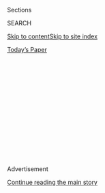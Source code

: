<div id="app">

<div>

<div>

<div>

<div class="NYTAppHideMasthead css-1q2w90k e1suatyy0">

<div class="section css-ui9rw0 e1suatyy2">

<div class="css-eph4ug er09x8g0">

<div class="css-6n7j50">

</div>

<span class="css-1dv1kvn">Sections</span>

<div class="css-10488qs">

<span class="css-1dv1kvn">SEARCH</span>

</div>

[Skip to content](#site-content)[Skip to site
index](#site-index)

</div>

<div class="css-10698na e1huz5gh0">

</div>

</div>

<div id="masthead-bar-one" class="section hasLinks css-15hmgas e1csuq9d3">

<div class="css-uqyvli e1csuq9d0">

</div>

<div class="css-1uqjmks e1csuq9d1">

</div>

<div class="css-9e9ivx">

[](https://myaccount.nytimes.com/auth/login?response_type=cookie&client_id=vi)

</div>

<div class="css-1bvtpon e1csuq9d2">

[Today’s
Paper](https://www.nytimes.com/section/todayspaper)

</div>

</div>

</div>

</div>

<div data-aria-hidden="false">

<div id="site-content" data-role="main">

<div>

<div class="css-1aor85t" style="opacity:0.000000001;z-index:-1;visibility:hidden">

<div class="css-1hqnpie">

<div class="css-epjblv">

<span class="css-17xtcya">[Opinion](/section/opinion)</span><span class="css-x15j1o">|</span><span class="css-fwqvlz">‘If
I Hadn’t Been Transferred, I Would Have
Died’</span>

</div>

<div class="css-k008qs">

<div class="css-1iwv8en">

<span class="css-18z7m18"></span>

<div>

</div>

</div>

<span class="css-1n6z4y">https://nyti.ms/2DaW25s</span>

<div class="css-1705lsu">

<div class="css-4xjgmj">

<div class="css-4skfbu" data-role="toolbar" data-aria-label="Social Media Share buttons, Save button, and Comments Panel with current comment count" data-testid="share-tools">

  - 
  - 
  - 
  - 
    
    <div class="css-6n7j50">
    
    </div>

  - 
  - 

</div>

</div>

</div>

</div>

</div>

</div>

<div id="NYT_TOP_BANNER_REGION" class="css-13pd83m">

</div>

<div id="top-wrapper" class="css-1sy8kpn">

<div id="top-slug" class="css-l9onyx">

Advertisement

</div>

[Continue reading the main
story](#after-top)

<div class="ad top-wrapper" style="text-align:center;height:100%;display:block;min-height:250px">

<div id="top" class="place-ad" data-position="top" data-size-key="top">

</div>

</div>

<div id="after-top">

</div>

</div>

<div>

<div class="css-v5btjw etb61u70">

<div class="css-v05ibm etb61u71">

[Opinion](/section/opinion)

</div>

</div>

<div id="sponsor-wrapper" class="css-1hyfx7x">

<div id="sponsor-slug" class="css-19vbshk">

Supported by

</div>

[Continue reading the main
story](#after-sponsor)

<div id="sponsor" class="ad sponsor-wrapper" style="text-align:center;height:100%;display:block">

</div>

<div id="after-sponsor">

</div>

</div>

<div class="css-186x18t">

</div>

<div class="css-17y7wtz ehdk2mb0">

# ‘If I Hadn’t Been Transferred, I Would Have Died’

</div>

Conversations about death from Covid-19 revolve around patient
characteristics. But hospitals matter, too.

<div class="css-18e8msd">

<div class="css-vp77d3 epjyd6m0">

<div class="css-1baulvz">

By <span class="css-1baulvz last-byline" itemprop="name">Daniela J.
Lamas</span>

<div class="css-8atqhb">

Dr. Lamas is a critical care doctor.

</div>

</div>

</div>

  - Aug. 4,
    2020

  - 
    
    <div class="css-4xjgmj">
    
    <div class="css-pvvomx" data-role="toolbar" data-aria-label="Social Media Share buttons, Save button, and Comments Panel with current comment count" data-testid="share-tools">
    
      - 
      - 
      - 
      - 
        
        <div class="css-6n7j50">
        
        </div>
    
      - 
      - 
    
    </div>
    
    </div>

</div>

<div class="css-79elbk" data-testid="photoviewer-wrapper">

<div class="css-z3e15g" data-testid="photoviewer-wrapper-hidden">

</div>

<div class="css-1a48zt4 ehw59r15" data-testid="photoviewer-children">

![<span class="css-16f3y1r e13ogyst0" data-aria-hidden="true">A
coronavirus message is posted in California’s rural Imperial County
which has been hard-hit by the COVID-19 pandemic on July 23, in El
Centro, California. Imperial County currently suffers from the highest
death rate and near-highest infection rate from COVID-19 in
California.</span><span class="css-cnj6d5 e1z0qqy90" itemprop="copyrightHolder"><span class="css-1ly73wi e1tej78p0">Credit...</span><span><span>Mario
Tama/Getty
Images</span></span></span>](https://static01.nyt.com/images/2020/08/04/opinion/04Lamas/04Lamas-articleLarge.jpg?quality=75&auto=webp&disable=upscale)

</div>

</div>

</div>

<div class="section meteredContent css-1r7ky0e" name="articleBody" itemprop="articleBody">

<div class="css-1fanzo5 StoryBodyCompanionColumn">

<div class="css-53u6y8">

There she was. After more than three weeks on the ventilator, after
battling weakness and delirium on the general medical floor and a stay
at the long-term rehab hospital where she rebuilt the strength to walk
again, my patient had made it home. The dark shadows beneath her eyes
were fading. Her skin was tanned. The persistent shortness of breath had
finally abated, and she had recently run four miles to commemorate four
months since she was diagnosed with Covid-19.

Four months. I closed my eyes and found myself once again in those early
days of the pandemic, clustered outside her room with a team of doctors
and nurses. Nearly two weeks in, she still needed high levels of support
from the ventilator and we were starting to talk about the impossible
decisions we might face if her lungs never improved. But we waited,
because this was a new virus and we did not know its course, and because
we had the resources to do so. And now there she was, in clinic — months
later, doing far better than I would have predicted.

I have been surprised by similar recoveries in the past weeks. People we
thought could die, or at least end up significantly impaired, have made
it home. But there is something troubling about this, too. It is clear
to me that there was no one specific therapy that determined the
outcomes of our sickest coronavirus patients in the intensive care unit.

On the contrary. While even the best possible treatment couldn’t save
everyone, those who survived did so because of meticulous critical care,
which requires a combination of resources and competency that is only
available to a minority of hospitals in this country. And now, even as
we race toward the hope of a magic bullet for this virus, we must openly
acknowledge that disparity — and work to address it.

</div>

</div>

<div class="css-1fanzo5 StoryBodyCompanionColumn">

<div class="css-53u6y8">

Since the beginning of this crisis, conversations about death from
Covid-19 have revolved around patient characteristics — men are more
likely to die than women, as are people who are older or obese, or those
with co-morbidities. But we now know that the hospital matters, too.

In [a large
study](https://jamanetwork.com/journals/jamainternalmedicine/fullarticle/2768602)
that was recently published in the journal JAMA Internal Medicine, a
team of researchers examined hospital mortality rates in more than 2,200
critically ill coronavirus patients in 65 hospitals throughout the
country. Their findings? Patients admitted to hospitals with fewer than
50 I.C.U. beds — smaller hospitals — were more than three times more
likely to die than patients admitted to larger hospitals.

Though they were not able to study factors like staffing and hospital
strain, these likely contributed. In fact, a recent [investigative piece
in The
Times](https://www.nytimes.com/2020/07/01/nyregion/Coronavirus-hospitals.html)
examined mortality data for hospitals in New York City — and found that
at the peak of the pandemic, patients at some community hospitals (with
lower staffing and worse equipment) were three times more likely to die
as patients in medical centers in the wealthiest areas.

Knowing firsthand what it requires to keep critically ill Covid-19
patients alive, this does not surprise me. Though the public has largely
focused on new treatments — with excitement and controversy swirling
around remdesivir and dexamethasone and convalescent plasma — none of
these are any use without the people and systems to deliver critical
care, a laborious and resource-intensive process.

In the I.C.U., we must interpret and react to each indicator. Our nurses
are frequently at the bedside, attuned to the most minute change. We
make constant small tweaks to the ventilator and to our medications to
support blood pressure. Though it looks passive in a way — a comatose
patient in a bed — and is not at all glamorous, critical care is an
immensely active process.

</div>

</div>

<div class="css-1fanzo5 StoryBodyCompanionColumn">

<div class="css-53u6y8">

We are all familiar with the images of Covid-19 patients lying on their
chests, and we know that prone positioning saves lives. But the simple
act of turning a critically ill patient is physically strenuous and, if
done hastily, treacherous. Breathing tubes and intravenous lines can
become dislodged. The head must be repositioned every two hours.

At my hospital, during the height of the pandemic, we formed a dedicated
“prone team” of respiratory and physical therapists who were available
24 hours a day. This spared the bedside nurses and kept patients as safe
as possible. Even so, breathing tubes became kinked, and on at least one
occasion, we had to urgently replace a breathing tube — a risky
procedure. This is why in some hospitals, prone positioning might not
have been offered at all. Indeed, the JAMA study found rates of prone
positioning to range from just under 5 percent at one hospital to nearly
80 percent at another. Patients would have suffered as a result.

Anyone who has cared for a coronavirus patient knows how quickly they
can crash. Thick mucus blocks airways and endotracheal tubes. Oxygen
levels plummet. Heart rhythms go haywire. As a doctor, I’ll admit that
we are rarely the first to intervene in these moments of crisis.
Instead, we rely on nurses and respiratory therapists. More times than I
would like to count, I have watched with gratitude as their
interventions — suctioning, repositioning a breathing tube, increasing
the dose of medications to raise blood pressure — avert certain
disaster. It is humbling to realize that had our nurses been spread too
thin, these relatively small events would have turned catastrophic.

Perhaps most importantly, because we had the resources to do so, we were
able to give our patients time for their lungs to recover. I think of
one man, a father, so sick that he was dependent not just on the
ventilator but also on a heart-lung bypass machine. These machines, and
the staff who know how to manage them, are a truly limited resource.
Large academic centers have five of them, maybe 10. Some community
hospitals do not have any.

This man had been on the machine for weeks, encountering one
complication after another. He bled, we stopped blood thinners, and then
surgeons had to rush in overnight to replace a part of the machine when
it clotted off. There seemed to be no way out. But then, even as we
prepared to say *enough*, his lungs started to improve. I remember
standing outside his room one overnight, amazed, as his stiff lungs
began to work with the ventilator once again.

He has now left the hospital. On the night of his return home, his son
sent me a note: “Finally family is back, and that is the best feeling of
this world.”

You might say he was lucky. But so were we. He was able to return home
not because of any 11th-hour save on our part, but because we were able
to watch and wait. And we could only afford to do so because here in
Boston, we were busy but never underwater. Of course, we made mistakes,
miscalculations and errors in judgment as we learned about this new
disease. But we were in a privileged position. It could have been far
worse. And as the pandemic tears through rural areas of the country with
even less access to resource-rich hospitals, I am worried that the
inequities of this virus will only become more entrenched.

</div>

</div>

<div class="css-1fanzo5 StoryBodyCompanionColumn">

<div class="css-53u6y8">

Just as we devote resources to finding a vaccine, we must also devote
resources to helping hospitals deliver high-quality critical care. Maybe
that will mean better allocating the resources we do have through a more
robust, coordinated system of hospital-to-hospital patient transfers
within each region. Maybe it means creating something akin to dedicated
coronavirus centers of excellence throughout the country, with certain
core competencies. Maybe it will mean expanding the reach of experienced
critical care hospitals through telehealth. This will not be easy. But
as this virus will be with us for the foreseeable future, it is our duty
to try.

As the video visit with my patient ended that day, she reminded me that
she had been transferred to us from a small hospital in the western part
of our state. “If I hadn’t been transferred, I would have died,” she
said. I paused, reflecting on that. What had we done for her, really? We
had never enrolled her in a clinical trial. There was no mystery
diagnosis to be solved, no high-risk procedure performed. We simply did
our best to minimize damage to her lungs and keep her other organs
functioning while we waited.

Which makes it even more painful to admit that she might be right.

Daniela J. Lamas is a critical care doctor at Brigham and Women’s
Hospital in Boston.

*The Times is committed to publishing* [*a diversity of
letters*](https://www.nytimes.com/2019/01/31/opinion/letters/letters-to-editor-new-york-times-women.html)
*to the editor. We’d like to hear what you think about this or any of
our articles. Here are some*
[*tips*](https://help.nytimes.com/hc/en-us/articles/115014925288-How-to-submit-a-letter-to-the-editor)*.
And here’s our email:*
[*letters@nytimes.com*](mailto:letters@nytimes.com)*.*

*Follow The New York Times Opinion section on*
[*Facebook*](https://www.facebook.com/nytopinion)*,* [*Twitter
(@NYTopinion)*](http://twitter.com/NYTOpinion) *and*
[*Instagram*](https://www.instagram.com/nytopinion/)*.*

</div>

</div>

</div>

<div>

</div>

<div>

</div>

<div>

</div>

<div>

<div id="bottom-wrapper" class="css-1ede5it">

<div id="bottom-slug" class="css-l9onyx">

Advertisement

</div>

[Continue reading the main
story](#after-bottom)

<div id="bottom" class="ad bottom-wrapper" style="text-align:center;height:100%;display:block;min-height:90px">

</div>

<div id="after-bottom">

</div>

</div>

</div>

</div>

</div>

## Site Index

<div>

</div>

## Site Information Navigation

  - [© <span>2020</span> <span>The New York Times
    Company</span>](https://help.nytimes.com/hc/en-us/articles/115014792127-Copyright-notice)

<!-- end list -->

  - [NYTCo](https://www.nytco.com/)
  - [Contact
    Us](https://help.nytimes.com/hc/en-us/articles/115015385887-Contact-Us)
  - [Work with us](https://www.nytco.com/careers/)
  - [Advertise](https://nytmediakit.com/)
  - [T Brand Studio](http://www.tbrandstudio.com/)
  - [Your Ad
    Choices](https://www.nytimes.com/privacy/cookie-policy#how-do-i-manage-trackers)
  - [Privacy](https://www.nytimes.com/privacy)
  - [Terms of
    Service](https://help.nytimes.com/hc/en-us/articles/115014893428-Terms-of-service)
  - [Terms of
    Sale](https://help.nytimes.com/hc/en-us/articles/115014893968-Terms-of-sale)
  - [Site
    Map](https://spiderbites.nytimes.com)
  - [Help](https://help.nytimes.com/hc/en-us)
  - [Subscriptions](https://www.nytimes.com/subscription?campaignId=37WXW)

</div>

</div>

</div>

</div>
